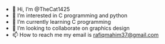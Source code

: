 - 👋 Hi, I’m @TheCat1425
- 👀 I’m interested in C programming and python
- 🌱 I’m currently learning C programming
- 💞️ I’m looking to collaborate on graphics design
- 📫 How to reach me my email is rafiqmahim37@gmail.com

<!---
TheCat1425/TheCat1425 is a ✨ special ✨ repository because its `README.md` (this file) appears on your GitHub profile.
You can click the Preview link to take a look at your changes.
--->
